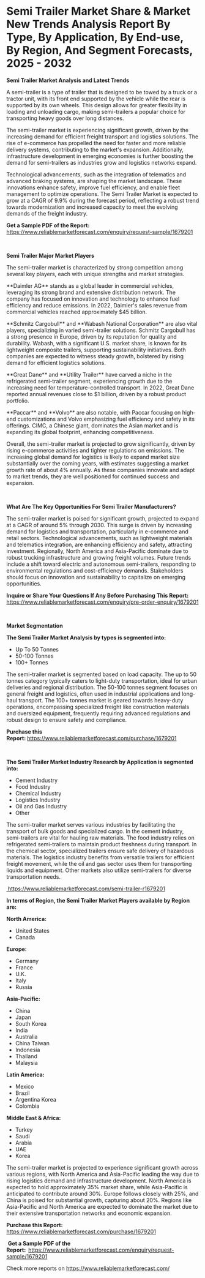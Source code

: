 <p><h1>Semi Trailer Market Share & Market New Trends Analysis Report By Type, By Application, By End-use, By Region, And Segment Forecasts, 2025 - 2032</h1></p><p><strong>Semi Trailer Market Analysis and Latest Trends</strong></p>
<p><p>A semi-trailer is a type of trailer that is designed to be towed by a truck or a tractor unit, with its front end supported by the vehicle while the rear is supported by its own wheels. This design allows for greater flexibility in loading and unloading cargo, making semi-trailers a popular choice for transporting heavy goods over long distances.</p><p>The semi-trailer market is experiencing significant growth, driven by the increasing demand for efficient freight transport and logistics solutions. The rise of e-commerce has propelled the need for faster and more reliable delivery systems, contributing to the market's expansion. Additionally, infrastructure development in emerging economies is further boosting the demand for semi-trailers as industries grow and logistics networks expand.</p><p>Technological advancements, such as the integration of telematics and advanced braking systems, are shaping the market landscape. These innovations enhance safety, improve fuel efficiency, and enable fleet management to optimize operations. The Semi Trailer Market is expected to grow at a CAGR of 9.9% during the forecast period, reflecting a robust trend towards modernization and increased capacity to meet the evolving demands of the freight industry.</p></p>
<p><strong>Get a Sample PDF of the Report:&nbsp;</strong> <a href="https://www.reliablemarketforecast.com/enquiry/request-sample/1679201?utm_campaign=3176&utm_medium=2&utm_source=Github&utm_content=ia&utm_term=09042025&utm_id=semi-trailer">https://www.reliablemarketforecast.com/enquiry/request-sample/1679201</a></p>
<p>&nbsp;</p>
<p><strong>Semi Trailer Major Market Players</strong></p>
<p><p>The semi-trailer market is characterized by strong competition among several key players, each with unique strengths and market strategies. </p><p>**Daimler AG** stands as a global leader in commercial vehicles, leveraging its strong brand and extensive distribution network. The company has focused on innovation and technology to enhance fuel efficiency and reduce emissions. In 2022, Daimler's sales revenue from commercial vehicles reached approximately $45 billion.</p><p>**Schmitz Cargobull** and **Wabash National Corporation** are also vital players, specializing in varied semi-trailer solutions. Schmitz Cargobull has a strong presence in Europe, driven by its reputation for quality and durability. Wabash, with a significant U.S. market share, is known for its lightweight composite trailers, supporting sustainability initiatives. Both companies are expected to witness steady growth, bolstered by rising demand for efficient logistics solutions.</p><p>**Great Dane** and **Utility Trailer** have carved a niche in the refrigerated semi-trailer segment, experiencing growth due to the increasing need for temperature-controlled transport. In 2022, Great Dane reported annual revenues close to $1 billion, driven by a robust product portfolio.</p><p>**Paccar** and **Volvo** are also notable, with Paccar focusing on high-end customizations and Volvo emphasizing fuel efficiency and safety in its offerings. CIMC, a Chinese giant, dominates the Asian market and is expanding its global footprint, enhancing competitiveness.</p><p>Overall, the semi-trailer market is projected to grow significantly, driven by rising e-commerce activities and tighter regulations on emissions. The increasing global demand for logistics is likely to expand market size substantially over the coming years, with estimates suggesting a market growth rate of about 4% annually. As these companies innovate and adapt to market trends, they are well positioned for continued success and expansion.</p></p>
<p>&nbsp;</p>
<p><strong>What Are The Key Opportunities For Semi Trailer Manufacturers?</strong></p>
<p><p>The semi-trailer market is poised for significant growth, projected to expand at a CAGR of around 5% through 2030. This surge is driven by increasing demand for logistics and transportation, particularly in e-commerce and retail sectors. Technological advancements, such as lightweight materials and telematics integration, are enhancing efficiency and safety, attracting investment. Regionally, North America and Asia-Pacific dominate due to robust trucking infrastructure and growing freight volumes. Future trends include a shift toward electric and autonomous semi-trailers, responding to environmental regulations and cost-efficiency demands. Stakeholders should focus on innovation and sustainability to capitalize on emerging opportunities.</p></p>
<p><strong>Inquire or Share Your Questions If Any Before Purchasing This Report:</strong> <a href="https://www.reliablemarketforecast.com/enquiry/pre-order-enquiry/1679201?utm_campaign=3176&utm_medium=2&utm_source=Github&utm_content=ia&utm_term=09042025&utm_id=semi-trailer">https://www.reliablemarketforecast.com/enquiry/pre-order-enquiry/1679201</a></p>
<p>&nbsp;</p>
<p><strong>Market Segmentation</strong></p>
<p><strong>The Semi Trailer Market Analysis by types is segmented into:</strong></p>
<p><ul><li>Up To 50 Tonnes</li><li>50-100 Tonnes</li><li>100+ Tonnes</li></ul></p>
<p><p>The semi-trailer market is segmented based on load capacity. The up to 50 tonnes category typically caters to light-duty transportation, ideal for urban deliveries and regional distribution. The 50-100 tonnes segment focuses on general freight and logistics, often used in industrial applications and long-haul transport. The 100+ tonnes market is geared towards heavy-duty operations, encompassing specialized freight like construction materials and oversized equipment, frequently requiring advanced regulations and robust design to ensure safety and compliance.</p></p>
<p><strong>Purchase this Report:&nbsp;</strong><a href="https://www.reliablemarketforecast.com/purchase/1679201?utm_campaign=3176&utm_medium=2&utm_source=Github&utm_content=ia&utm_term=09042025&utm_id=semi-trailer">https://www.reliablemarketforecast.com/purchase/1679201</a></p>
<p>&nbsp;</p>
<p><strong>The Semi Trailer Market Industry Research by Application is segmented into:</strong></p>
<p><ul><li>Cement Industry</li><li>Food Industry</li><li>Chemical Industry</li><li>Logistics Industry</li><li>Oil and Gas Industry</li><li>Other</li></ul></p>
<p><p>The semi-trailer market serves various industries by facilitating the transport of bulk goods and specialized cargo. In the cement industry, semi-trailers are vital for hauling raw materials. The food industry relies on refrigerated semi-trailers to maintain product freshness during transport. In the chemical sector, specialized trailers ensure safe delivery of hazardous materials. The logistics industry benefits from versatile trailers for efficient freight movement, while the oil and gas sector uses them for transporting liquids and equipment. Other markets also utilize semi-trailers for diverse transportation needs.</p></p>
<p><a href="https://www.reliablemarketforecast.com/semi-trailer-r1679201?utm_campaign=3176&utm_medium=2&utm_source=Github&utm_content=ia&utm_term=09042025&utm_id=semi-trailer">&nbsp;https://www.reliablemarketforecast.com/semi-trailer-r1679201</a></p>
<p><strong>In terms of Region, the Semi Trailer Market Players available by Region are:</strong></p>
<p>
    <p> <strong> North America: </strong>
        <ul>
            <li>United States</li>
            <li>Canada</li>
        </ul>
        </p> 
    <p> <strong> Europe: </strong>
        <ul>
            <li>Germany</li>
            <li>France</li>
            <li>U.K.</li>
            <li>Italy</li>
            <li>Russia</li>
        </ul>
        </p> 
    <p> <strong> Asia-Pacific: </strong>
        <ul>
            <li>China</li>
            <li>Japan</li>
            <li>South Korea</li>
            <li>India</li>
            <li>Australia</li>
            <li>China Taiwan</li>
            <li>Indonesia</li>
            <li>Thailand</li>
            <li>Malaysia</li>
        </ul>
        </p> 
    <p> <strong> Latin America: </strong>
        <ul>
            <li>Mexico</li>
            <li>Brazil</li>
            <li>Argentina Korea</li>
            <li>Colombia</li>
        </ul>
        </p> 
    <p> <strong> Middle East & Africa: </strong>
        <ul>
            <li>Turkey</li>
            <li>Saudi</li>
            <li>Arabia</li>
            <li>UAE</li>
            <li>Korea</li>
        </ul>
    </p>
    </p>
<p><p>The semi-trailer market is projected to experience significant growth across various regions, with North America and Asia-Pacific leading the way due to rising logistics demand and infrastructure development. North America is expected to hold approximately 35% market share, while Asia-Pacific is anticipated to contribute around 30%. Europe follows closely with 25%, and China is poised for substantial growth, capturing about 20%. Regions like Asia-Pacific and North America are expected to dominate the market due to their extensive transportation networks and economic expansion.</p></p>
<p><strong>Purchase this Report: </strong><a href="https://www.reliablemarketforecast.com/purchase/1679201?utm_campaign=3176&utm_medium=2&utm_source=Github&utm_content=ia&utm_term=09042025&utm_id=semi-trailer">https://www.reliablemarketforecast.com/purchase/1679201</a></p>
<p>&nbsp;<strong>Get a Sample PDF of the Report:&nbsp;&nbsp;</strong><a href="https://www.reliablemarketforecast.com/enquiry/request-sample/1679201?utm_campaign=3176&utm_medium=2&utm_source=Github&utm_content=ia&utm_term=09042025&utm_id=semi-trailer">https://www.reliablemarketforecast.com/enquiry/request-sample/1679201</a></p>
<p><strong></strong></p>
<p>Check more reports on <a href="https://www.reliablemarketforecast.com/?utm_campaign=3176&utm_medium=2&utm_source=Github&utm_content=ia&utm_term=09042025&utm_id=semi-trailer">https://www.reliablemarketforecast.com/</a></p>